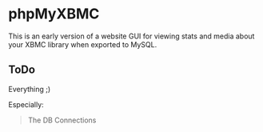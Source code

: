 # phpMyXBMC #
This is an early version of a website GUI for viewing stats and media about your XBMC library when exported to MySQL.

## ToDo ##
Everything ;)

Especially:  

> The DB Connections  